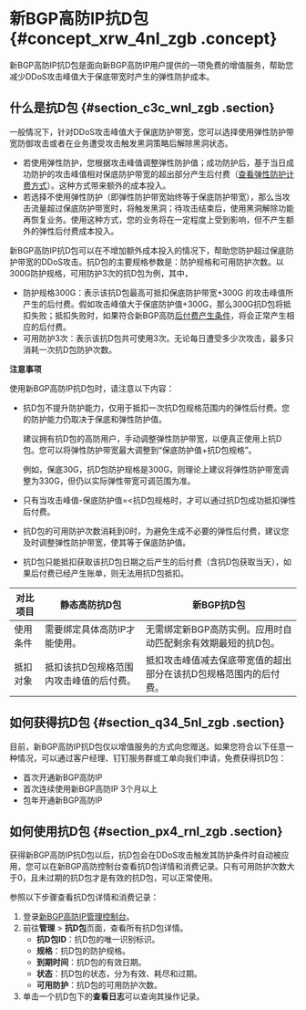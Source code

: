 # 新BGP高防IP抗D包 {#concept_xrw_4nl_zgb .concept}

新BGP高防IP抗D包是面向新BGP高防IP用户提供的一项免费的增值服务，帮助您减少DDoS攻击峰值大于保底带宽时产生的弹性防护成本。

## 什么是抗D包 {#section_c3c_wnl_zgb .section}

一般情况下，针对DDoS攻击峰值大于保底防护带宽，您可以选择使用弹性防护带宽防御攻击或者在业务遭受攻击触发黑洞策略后解除黑洞状态。

-   若使用弹性防护，您根据攻击峰值调整弹性防护值；成功防护后，基于当日成功防护的攻击峰值相对保底防护带宽的超出部分产生后付费（[查看弹性防护计费方式](cn.zh-CN/新BGP高防IP/产品定价/新BGP高防IP计费方式.md#table_jfs_2jb_kgb)）。这种方式带来额外的成本投入。
-   若选择不使用弹性防护（即弹性防护带宽始终等于保底防护带宽），那么当攻击流量超过保底防护带宽时，将触发黑洞；待攻击结束后，使用黑洞解除功能再恢复业务。使用这种方式，您的业务将在一定程度上受到影响，但不产生额外的弹性后付费成本投入。

新BGP高防IP抗D包可以在不增加额外成本投入的情况下，帮助您防护超过保底防护带宽的DDoS攻击。抗D包的主要规格参数是：防护规格和可用防护次数。以300G防护规格，可用防护3次的抗D包为例，其中，

-   防护规格300G：表示该抗D包最高可抵扣保底防护带宽+300G 的攻击峰值所产生的后付费。假如攻击峰值大于保底防护值+300G，那么300G抗D包将抵扣失败；抵扣失败时，如果符合新BGP高防[后付费产生条件](cn.zh-CN/新BGP高防IP/产品定价/新BGP高防IP计费方式.md#)，将会正常产生相应的后付费。
-   可用防护3次：表示该抗D包共可使用3次。无论每日遭受多少次攻击，最多只消耗一次抗D包防护次数。

**注意事项**

使用新BGP高防IP抗D包时，请注意以下内容：

-   抗D包不提升防护能力，仅用于抵扣一次抗D包规格范围内的弹性后付费。您的防护能力仍取决于保底和弹性防护值。

    建议拥有抗D包的高防用户，手动调整弹性防护带宽，以便真正使用上抗D包。您可以将弹性防护带宽最大调整到“保底防护值+抗D包规格”。

    例如，保底30G，抗D包防护规格是300G，则理论上建议将弹性防护带宽调整为330G，但仍以实际弹性带宽可调范围为准。

-   只有当攻击峰值-保底防护值=<抗D包规格时，才可以通过抗D包成功抵扣弹性后付费。
-   抗D包的可用防护次数消耗到0时，为避免生成不必要的弹性后付费，建议您及时调整弹性防护带宽，使其等于保底防护值。
-   抗D包只能抵扣获取该抗D包日期之后产生的后付费（含抗D包获取当天），如果后付费已经产生账单，则无法用抗D包抵扣。

|对比项目|静态高防抗D包|新BGP抗D包|
|----|-------|-------|
|使用条件|需要绑定具体高防IP才能使用。|无需绑定新BGP高防实例。应用时自动匹配剩余有效期最短的抗D包。|
|抵扣对象|抵扣该抗D包规格范围内攻击峰值的后付费。|抵扣攻击峰值减去保底带宽值的超出部分在该抗D包规格范围内的后付费。|

## 如何获得抗D包 {#section_q34_5nl_zgb .section}

目前，新BGP高防IP抗D包仅以增值服务的方式向您赠送。如果您符合以下任意一种情况，可以通过客户经理、钉钉服务群或工单向我们申请，免费获得抗D包：

-   首次开通新BGP高防IP
-   首次连续使用新BGP高防IP 3个月以上
-   包年开通新BGP高防IP

## 如何使用抗D包 {#section_px4_rnl_zgb .section}

获得新BGP高防IP抗D包以后，抗D包会在DDoS攻击触发其防护条件时自动被应用，您可以在新BGP高防控制台查看抗D包详情和消费记录。只有可用防护次数大于0，且未过期的抗D包才是有效的抗D包，可以正常使用。

参照以下步骤查看抗D包详情和消费记录：

1.  登录[新BGP高防IP管理控制台](https://yundunnext.console.aliyun.com/?p=ddoscoo#/report)。
2.  前往**管理** \> **抗D包**页面，查看所有抗D包详情。
    -   **抗D包ID**：抗D包的唯一识别标识。
    -   **规格**：抗D包的防护规格。
    -   **到期时间**：抗D包的有效日期。
    -   **状态**：抗D包的状态，分为有效、耗尽和过期。
    -   **可用防护**：抗D包的可用防护次数。
3.  单击一个抗D包下的**查看日志**可以查询其操作记录。

